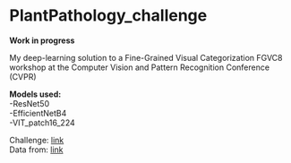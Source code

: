 # PlantPathology_challenge   

**Work in progress**   

My deep-learning solution to a Fine-Grained Visual Categorization FGVC8 workshop at the Computer Vision and Pattern Recognition Conference (CVPR)   

**Models used:**   
-ResNet50    
-EfficientNetB4   
-VIT_patch16_224

Challenge: [link](https://www.kaggle.com/competitions/plant-pathology-2021-fgvc8)  
Data from: [link](https://www.kaggle.com/competitions/plant-pathology-2021-fgvc8/data)

